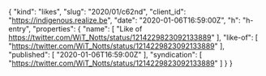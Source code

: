 {
  "kind": "likes",
  "slug": "2020/01/c62nd",
  "client_id": "https://indigenous.realize.be",
  "date": "2020-01-06T16:59:00Z",
  "h": "h-entry",
  "properties": {
    "name": [
      "Like of https://twitter.com/WiT_Notts/status/1214229823092133889"
    ],
    "like-of": [
      "https://twitter.com/WiT_Notts/status/1214229823092133889"
    ],
    "published": [
      "2020-01-06T16:59:00Z"
    ],
    "syndication": [
      "https://twitter.com/WiT_Notts/status/1214229823092133889"
    ]
  }
}
